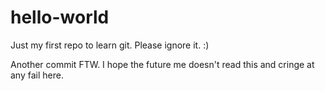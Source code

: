 # hello-world
Just my first repo to learn git. Please ignore it. :)

Another commit FTW. I hope the future me doesn't read this and cringe at any fail here. 
